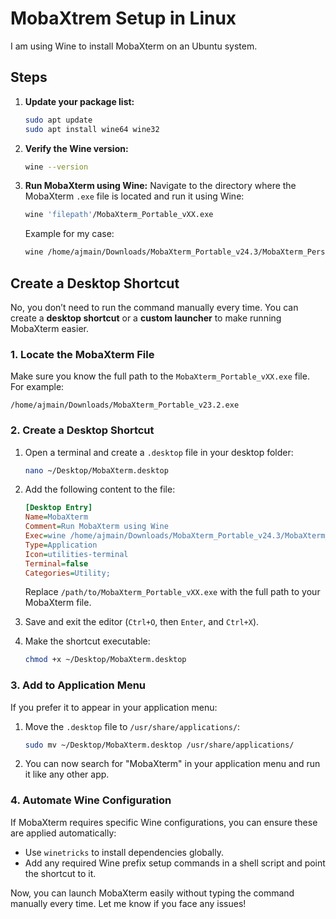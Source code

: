 # MobaXtrem Setup in Linux

I am using Wine to install MobaXterm on an Ubuntu system.

## Steps

1. **Update your package list:**
    ```bash
    sudo apt update
    sudo apt install wine64 wine32
    ```

2. **Verify the Wine version:**
    ```bash
    wine --version
    ```

3. **Run MobaXterm using Wine:**
    Navigate to the directory where the MobaXterm `.exe` file is located and run it using Wine:
    ```bash
    wine 'filepath'/MobaXterm_Portable_vXX.exe
    ```
    Example for my case:
    ```bash
    wine /home/ajmain/Downloads/MobaXterm_Portable_v24.3/MobaXterm_Personal_24.3.exe
    ```

## Create a Desktop Shortcut

No, you don’t need to run the command manually every time. You can create a **desktop shortcut** or a **custom launcher** to make running MobaXterm easier.

### 1. **Locate the MobaXterm File**
Make sure you know the full path to the `MobaXterm_Portable_vXX.exe` file. For example:
```
/home/ajmain/Downloads/MobaXterm_Portable_v23.2.exe
```

### 2. **Create a Desktop Shortcut**
1. Open a terminal and create a `.desktop` file in your desktop folder:
    ```bash
    nano ~/Desktop/MobaXterm.desktop
    ```

2. Add the following content to the file:
    ```ini
    [Desktop Entry]
    Name=MobaXterm
    Comment=Run MobaXterm using Wine
    Exec=wine /home/ajmain/Downloads/MobaXterm_Portable_v24.3/MobaXterm_Personal_24.3.exe
    Type=Application
    Icon=utilities-terminal
    Terminal=false
    Categories=Utility;
    ```
    Replace `/path/to/MobaXterm_Portable_vXX.exe` with the full path to your MobaXterm file.

3. Save and exit the editor (`Ctrl+O`, then `Enter`, and `Ctrl+X`).

4. Make the shortcut executable:
    ```bash
    chmod +x ~/Desktop/MobaXterm.desktop
    ```

### 3. **Add to Application Menu**
If you prefer it to appear in your application menu:
1. Move the `.desktop` file to `/usr/share/applications/`:
    ```bash
    sudo mv ~/Desktop/MobaXterm.desktop /usr/share/applications/
    ```

2. You can now search for "MobaXterm" in your application menu and run it like any other app.

### 4. **Automate Wine Configuration**
If MobaXterm requires specific Wine configurations, you can ensure these are applied automatically:
- Use `winetricks` to install dependencies globally.
- Add any required Wine prefix setup commands in a shell script and point the shortcut to it.

Now, you can launch MobaXterm easily without typing the command manually every time. Let me know if you face any issues!

